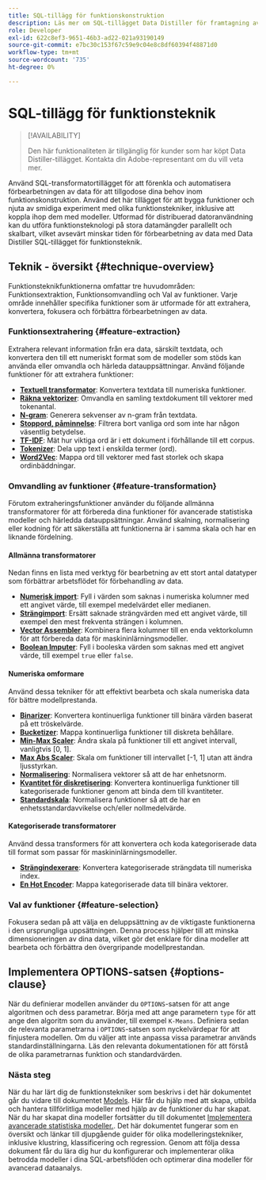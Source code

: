```yaml
---
title: SQL-tillägg för funktionskonstruktion
description: Läs mer om SQL-tillägget Data Distiller för framtagning av data för avancerad statistisk modellering. Det täcker de tillgängliga teknikerna för extrahering, omformning och markering.
role: Developer
exl-id: 622c8ef3-9651-46b3-ad22-021a93190149
source-git-commit: e7bc30c153f67c59e9c04e8c8df60394f48871d0
workflow-type: tm+mt
source-wordcount: '735'
ht-degree: 0%

---
```


# SQL-tillägg för funktionsteknik

>[!AVAILABILITY]
>
>Den här funktionaliteten är tillgänglig för kunder som har köpt Data Distiller-tillägget. Kontakta din Adobe-representant om du vill veta mer.

Använd SQL-transformatortillägget för att förenkla och automatisera förbearbetningen av data för att tillgodose dina behov inom funktionskonstruktion. Använd det här tillägget för att bygga funktioner och njuta av smidiga experiment med olika funktionstekniker, inklusive att koppla ihop dem med modeller. Utformad för distribuerad datoranvändning kan du utföra funktionsteknologi på stora datamängder parallellt och skalbart, vilket avsevärt minskar tiden för förbearbetning av data med Data Distiller SQL-tillägget för funktionsteknik.

## Teknik - översikt {#technique-overview}

Funktionsteknikfunktionerna omfattar tre huvudområden: Funktionsextraktion, Funktionsomvandling och Val av funktioner. Varje område innehåller specifika funktioner som är utformade för att extrahera, konvertera, fokusera och förbättra förbearbetningen av data.

### Funktionsextrahering {#feature-extraction}

Extrahera relevant information från era data, särskilt textdata, och konvertera den till ett numeriskt format som de modeller som stöds kan använda eller omvandla och härleda datauppsättningar. Använd följande funktioner för att extrahera funktioner:

- **[Textuell transformator](./feature-transformation.md#textual-transformations)**: Konvertera textdata till numeriska funktioner.
- **[Räkna vektorizer](./feature-transformation.md#countvectorizer)**: Omvandla en samling textdokument till vektorer med tokenantal.
- **[N-gram](./feature-transformation.md#ngram)**: Generera sekvenser av n-gram från textdata.
- **[Stoppord, påminnelse](./feature-transformation.md#stopwordsremover)**: Filtrera bort vanliga ord som inte har någon väsentlig betydelse.
- **[TF-IDF](./feature-transformation.md#tf-idf)**: Mät hur viktiga ord är i ett dokument i förhållande till ett corpus.
- **[Tokenizer](./feature-transformation.md#tokenizer)**: Dela upp text i enskilda termer (ord).
- **[Word2Vec](./feature-transformation.md#word2vec)**: Mappa ord till vektorer med fast storlek och skapa ordinbäddningar.

### Omvandling av funktioner {#feature-transformation}

Förutom extraheringsfunktioner använder du följande allmänna transformatorer för att förbereda dina funktioner för avancerade statistiska modeller och härledda datauppsättningar. Använd skalning, normalisering eller kodning för att säkerställa att funktionerna är i samma skala och har en liknande fördelning.

#### Allmänna transformatorer

Nedan finns en lista med verktyg för bearbetning av ett stort antal datatyper som förbättrar arbetsflödet för förbehandling av data.

- **[Numerisk import](./feature-transformation.md#numeric-imputer)**: Fyll i värden som saknas i numeriska kolumner med ett angivet värde, till exempel medelvärdet eller medianen.
- **[Strängimport](./feature-transformation.md#string-imputer)**: Ersätt saknade strängvärden med ett angivet värde, till exempel den mest frekventa strängen i kolumnen.
- **[Vector Assembler](./feature-transformation.md#vector-assembler)**: Kombinera flera kolumner till en enda vektorkolumn för att förbereda data för maskininlärningsmodeller.
- **[Boolean Imputer](./feature-transformation.md#boolean-imputer)**: Fyll i booleska värden som saknas med ett angivet värde, till exempel `true` eller `false`.

#### Numeriska omformare

Använd dessa tekniker för att effektivt bearbeta och skala numeriska data för bättre modellprestanda.

- **[Binarizer](./feature-transformation.md#binarizer)**: Konvertera kontinuerliga funktioner till binära värden baserat på ett tröskelvärde.
- **[Bucketizer](./feature-transformation.md#bucketizer)**: Mappa kontinuerliga funktioner till diskreta behållare.
- **[Min-Max Scaler](./feature-transformation.md#minmaxscaler)**: Ändra skala på funktioner till ett angivet intervall, vanligtvis [0, 1].
- **[Max Abs Scaler](./feature-transformation.md#maxabsscaler)**: Skala om funktioner till intervallet [-1, 1] utan att ändra ljusstyrkan.
- **[Normalisering](./feature-transformation.md#normalizer)**: Normalisera vektorer så att de har enhetsnorm.
- **[Kvantitet för diskretisering](./feature-transformation.md#quantilediscretizer)**: Konvertera kontinuerliga funktioner till kategoriserade funktioner genom att binda dem till kvantiteter.
- **[Standardskala](./feature-transformation.md#standardscaler)**: Normalisera funktioner så att de har en enhetsstandardavvikelse och/eller nollmedelvärde.

#### Kategoriserade transformatorer

Använd dessa transformers för att konvertera och koda kategoriserade data till format som passar för maskininlärningsmodeller.

- **[Strängindexerare](./feature-transformation.md#stringindexer)**: Konvertera kategoriserade strängdata till numeriska index.
- **[En Hot Encoder](./feature-transformation.md#onehotencoder)**: Mappa kategoriserade data till binära vektorer.

### Val av funktioner {#feature-selection}

Fokusera sedan på att välja en deluppsättning av de viktigaste funktionerna i den ursprungliga uppsättningen. Denna process hjälper till att minska dimensioneringen av dina data, vilket gör det enklare för dina modeller att bearbeta och förbättra den övergripande modellprestandan.

<!-- Commented out as it 
## Supported machine learning algorithms {#supported-ml-algorithms}

Once you have preprocessed your data, use the feature engineering SQL extension to prepare your data for the following machine learning algorithms:

### Classification and regression {#classification-regression}

Use logical regression to predict categorical outcomes and linear regression to predict continuous values.

- **Logical Regression**: Use this for binary classification tasks.
- **Linear Regression**: Apply this algorithm for predicting continuous values.

### Clustering {#clustering}

Use a clustering algorithm to group data points into distinct clusters based on their similarities.

- **[`K-Means`](./feature-transformation.md#kmeans)**: Use `K-Means` for unsupervised learning tasks to partition data into a specified number of clusters, with each data point assigned to the cluster with the nearest mean. -->

## Implementera OPTIONS-satsen {#options-clause}

När du definierar modellen använder du `OPTIONS`-satsen för att ange algoritmen och dess parametrar. Börja med att ange parametern `type` för att ange den algoritm som du använder, till exempel `K-Means`. Definiera sedan de relevanta parametrarna i `OPTIONS`-satsen som nyckelvärdepar för att finjustera modellen. Om du väljer att inte anpassa vissa parametrar används standardinställningarna. Läs den relevanta dokumentationen för att förstå de olika parametrarnas funktion och standardvärden.

### Nästa steg

När du har lärt dig de funktionstekniker som beskrivs i det här dokumentet går du vidare till dokumentet [Models](./models.md). Här får du hjälp med att skapa, utbilda och hantera tillförlitliga modeller med hjälp av de funktioner du har skapat. När du har skapat dina modeller fortsätter du till dokumentet [Implementera avancerade statistiska modeller.](./implement-models/implement-models.md). Det här dokumentet fungerar som en översikt och länkar till djupgående guider för olika modelleringstekniker, inklusive klustring, klassificering och regression. Genom att följa dessa dokument får du lära dig hur du konfigurerar och implementerar olika betrodda modeller i dina SQL-arbetsflöden och optimerar dina modeller för avancerad dataanalys.
